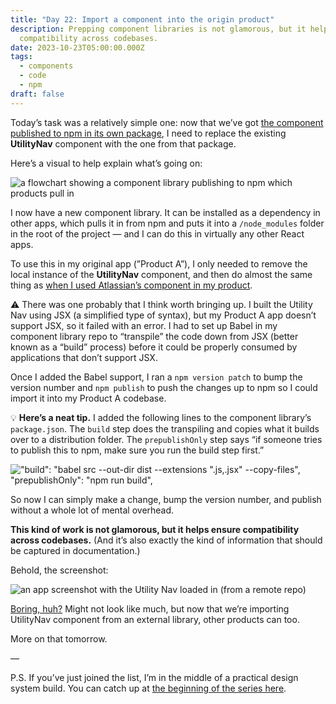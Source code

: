 ```yaml
---
title: "Day 22: Import a component into the origin product"
description: Prepping component libraries is not glamorous, but it helps ensure
  compatibility across codebases.
date: 2023-10-23T05:00:00.000Z
tags:
  - components
  - code
  - npm
draft: false
---
```

Today’s task was a relatively simple one: now that we’ve got [the component published to npm in its own package](https://practicaldesignsystems.com/daily/day-21-publishing-my-component/), I need to replace the existing **UtilityNav** component with the one from that package.

Here’s a visual to help explain what’s going on:

![a flowchart showing a component library publishing to npm which products pull in](/assets/i/post-bofa-22-01.png)

I now have a new component library. It can be installed as a dependency in other apps, which pulls it in from npm and puts it into a `/node_modules` folder in the root of the project — and I can do this in virtually any other React apps. 

To use this in my original app (”Product A”), I only needed to remove the local instance of the **UtilityNav** component, and then do almost the same thing as [when I used Atlassian’s component in my product](https://practicaldesignsystems.com/daily/day-16-someone-else-s-component-in-my-app/).

⚠️ There was one probably that I think worth bringing up. I built the Utility Nav using JSX (a simplified type of syntax), but my Product A app doesn’t support JSX, so it failed with an error. I had to set up Babel in my component library repo to “transpile” the code down from JSX (better known as a “build” process) before it could be properly consumed by applications that don’t support JSX. 

Once I added the Babel support, I ran a `npm version patch` to bump the version number and `npm publish` to push the changes up to npm so I could import it into my Product A codebase.

💡 **Here’s a neat tip.** I added the following lines to the component library’s `package.json`.  The `build` step does the transpiling and copies what it builds over to a distribution folder. The `prepublishOnly` step says “if someone tries to publish this to npm, make sure you run the build step first.”

!["build": "babel src --out-dir dist --extensions \".js,.jsx\" --copy-files", "prepublishOnly": "npm run build",](/assets/i/post-bofa-22-3.png)

So now I can simply make a change, bump the version number, and publish without a whole lot of mental overhead.

**This kind of work is not glamorous, but it helps ensure compatibility across codebases.** (And it’s also exactly the kind of information that should be captured in documentation.)

Behold, the screenshot:

![an app screenshot with the Utility Nav loaded in (from a remote repo)](/assets/i/post-bofa-22-2.png)

[Boring, huh?](https://bigmedium.com/ideas/boring-design-systems.html) Might not look like much, but now that we’re importing UtilityNav component from an external library, other products can too.  

More on that tomorrow.

—

P.S. If you’ve just joined the list, I’m in the middle of a practical design system build. You can catch up at [the beginning of the series here](https://practicaldesignsystems.com/daily/let-s-build-a-design-system/).
